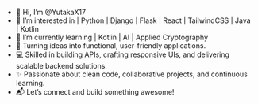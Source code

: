 - 👋 Hi, I’m @YutakaX17
- 👀 I’m interested in | Python | Django | Flask | React | TailwindCSS | Java | Kotlin
- 🌱 I’m currently learning | Kotlin | AI | Applied Cryptography
- 🚀 Turning ideas into functional, user-friendly applications.
- 💻 Skilled in building APIs, crafting responsive UIs, and delivering scalable backend solutions.
- ✨ Passionate about clean code, collaborative projects, and continuous learning.
- 📬 Let’s connect and build something awesome!

<!---
YutakaX17/YutakaX17 is a ✨ special ✨ repository because its `README.md` (this file) appears on your GitHub profile.
You can click the Preview link to take a look at your changes.
--->

